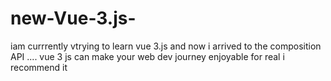 # new-Vue-3.js-
iam currrently vtrying to learn vue 3.js and now i arrived to the composition API .... vue 3 js can make your web dev journey enjoyable for real i recommend it
